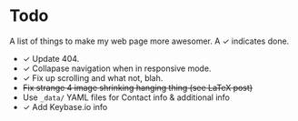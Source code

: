 Todo
====

A list of things to make my web page more awesomer. A ✓ indicates done.

- ✓ Update 404.
- ✓ Collapase navigation when in responsive mode.
- ✓ Fix up scrolling and what not, blah.
- ~~Fix strange 4 image shrinking hanging thing (see LaTeX post)~~
- Use `_data/` YAML files for Contact info & additional info
- ✓ Add Keybase.io info
